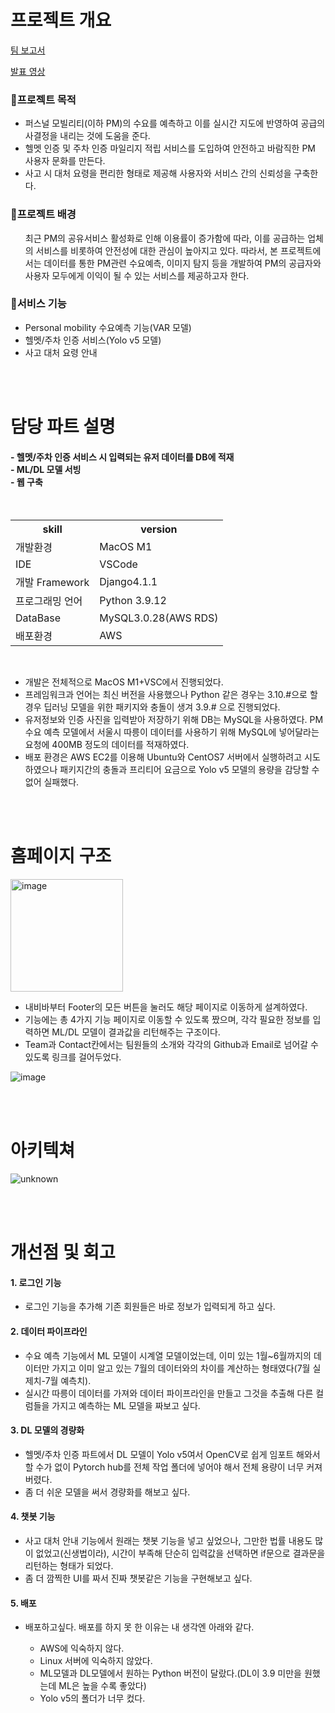 <h1>프로젝트 개요</h1>
<a href="https://docs.google.com/presentation/d/1ghOqb4nP-iMGkwy4UO7RU-bNc0rMU-mB38UIWu2qxWI/edit#slide=id.g152ed7f1621_1_13">팀 보고서</a>

<a href="https://www.youtube.com/watch?v=dCie5xD8FBA">발표 영상</a>

<h3>🎯프로젝트 목적</h3>
  <ul>
    <li>퍼스널 모빌리티(이하 PM)의 수요를 예측하고 이를 실시간 지도에 반영하여 공급의사결정을 내리는 것에 도움을 준다.</li>
    <li>헬멧 인증 및 주차 인증 마일리지 적립 서비스를 도입하여 안전하고 바람직한 PM 사용자 문화를 만든다.</li>
    <li>사고 시 대처 요령을 편리한 형태로 제공해 사용자와 서비스 간의 신뢰성을 구축한다.</li>
  </ul>

<h3>🤫프로젝트 배경</h3>
  <ul>
    최근 PM의 공유서비스 활성화로 인해 이용률이 증가함에 따라, 이를 공급하는 업체의 서비스를 비롯하여 안전성에 대한 관심이 높아지고 있다.
    따라서, 본 프로젝트에서는 데이터를 통한 PM관련 수요예측, 이미지 탐지 등을 개발하여 PM의 공급자와 사용자 모두에게 이익이 될 수 있는 서비스를 제공하고자 한다.
  </ul>

<h3>🛴서비스 기능</h3>
  <ul>
    <li>Personal mobility 수요예측 기능(VAR 모델)</li>
    <li>헬멧/주차 인증 서비스(Yolo v5 모델)</li>
    <li>사고 대처 요령 안내</li>
  </ul>

<br>
<br>

<h1>담당 파트 설명</h1>
  <h4> - 헬멧/주차 인증 서비스 시 입력되는 유저 데이터를 DB에 적재<br>
   - ML/DL 모델 서빙<br>
   - 웹 구축</h4>

<br>


<table>
	<th>skill</th>
	<th>version</th>
	<tr>
	    <td>개발환경</td>
	    <td>MacOS M1</td>
	</tr>
	<tr>
	    <td>IDE</td>
	    <td>VSCode</td>
	</tr>
  	<tr>
	    <td>개발 Framework</td>
	    <td>Django4.1.1</td>
	</tr>
  	<tr>
	    <td>프로그래밍 언어</td>
	    <td>Python 3.9.12</td>
	</tr>
  	<tr>
	    <td>DataBase</td>
	    <td>MySQL3.0.28(AWS RDS)</td>
	</tr>
  	<tr>
	    <td>배포환경</td>
	    <td>AWS</td>
	</tr>
    </table>
    
<br>

  <ul>
    <li>개발은 전체적으로 MacOS M1+VSC에서 진행되었다.</li>
    <li>프레임워크과 언어는 최신 버전을 사용했으나 Python 같은 경우는 3.10.#으로 할 경우 딥러닝 모델을 위한 패키지와 충돌이 생겨 3.9.# 으로 진행되었다.</li>
    <li>유저정보와 인증 사진을 입력받아 저장하기 위해 DB는 MySQL을 사용하였다. PM 수요 예측 모델에서 서울시 따릉이 데이터를 사용하기 위해 MySQL에 넣어달라는 요청에 400MB 정도의 데이터를 적재하였다.</li>
    <li>배포 환경은 AWS EC2를 이용해 Ubuntu와 CentOS7 서버에서 실행하려고 시도하였으나 패키지간의 충돌과 프리티어 요금으로 Yolo v5 모델의 용량을 감당할 수 없어 실패했다.</li>
  </ul>

<br>
<br>

<h1>홈페이지 구조</h1>

<img width="180" alt="image" src="https://user-images.githubusercontent.com/95471902/191154667-c92da068-aeae-4b10-ac9e-9944cf167c51.png">

<br>
  <ul>
  <li>내비바부터 Footer의 모든 버튼을 눌러도 해당 페이지로 이동하게 설계하였다.</li>
  <li>기능에는 총 4가지 기능 페이지로 이동할 수 있도록 짰으며, 각각 필요한 정보를 입력하면 ML/DL 모델이 결과값을 리턴해주는 구조이다.</li>
  <li>Team과 Contact칸에서는 팀원들의 소개와 각각의 Github과 Email로 넘어갈 수 있도록 링크를 걸어두었다.</li>
  </ul>
  
  
  ![image](https://user-images.githubusercontent.com/95471902/191154930-6ffb50f9-7d06-40a5-bbab-5ae0c2ede313.png)

<br>
<br>

<h1>아키텍쳐</h1>

![unknown](https://user-images.githubusercontent.com/95471902/195784293-4b6ba5e5-2b46-485b-ba94-92a03e1940a9.png)

<br>
<br>

<h1>개선점 및 회고</h1>
<h4>1. 로그인 기능</h4>
  <ul>
    <li>로그인 기능을 추가해 기존 회원들은 바로 정보가 입력되게 하고 싶다.</li>
  </ul>

<h4>2. 데이터 파이프라인</h4>
  <ul>
    <li>수요 예측 기능에서 ML 모델이 시계열 모델이었는데, 이미 있는 1월~6월까지의 데이터만 가지고 이미 알고 있는 7월의 데이터와의 차이를 계산하는 형태였다(7월 실제치-7월 예측치).</li>
    <li>실시간 따릉이 데이터를 가져와 데이터 파이프라인을 만들고 그것을 추출해 다른 컬럼들을 가지고 예측하는 ML 모델을 짜보고 싶다.</li>
  </ul>
<h4>3. DL 모델의 경량화</h4>
  <ul>
    <li>헬멧/주차 인증 파트에서 DL 모델이 Yolo v5여서 OpenCV로 쉽게 임포트 해와서 할 수가 없이 Pytorch hub를 전체 작업 폴더에 넣어야 해서 전체 용량이 너무 커져버렸다. </li>
    <li>좀 더 쉬운 모델을 써서 경량화를 해보고 싶다.</li>
  </ul>
<h4>4. 챗봇 기능</h4>
  <ul>
    <li>사고 대처 안내 기능에서 원래는 챗봇 기능을 넣고 싶었으나, 그만한 법률 내용도 많이 없었고(신생법이라), 시간이 부족해 단순히 입력값을 선택하면 if문으로 결과문을 리턴하는 형태가 되었다. </li>
    <li>좀 더 깜찍한 UI를 짜서 진짜 챗봇같은 기능을 구현해보고 싶다.</li>
  </ul>
<h4>5. 배포</h4>
  <ul>
    <li>배포하고싶다. 배포를 하지 못 한 이유는 내 생각엔 아래와 같다.</li>
      <ul>
        <li>AWS에 익숙하지 않다.</li>
        <li>Linux 서버에 익숙하지 않았다.</li>
        <li>ML모델과 DL모델에서 원하는 Python 버전이 달랐다.(DL이 3.9 미만을 원했는데 ML은 높을 수록 좋았다)</li>
        <li>Yolo v5의 폴더가 너무 컸다.</li>
      </ul>
  </ul>
